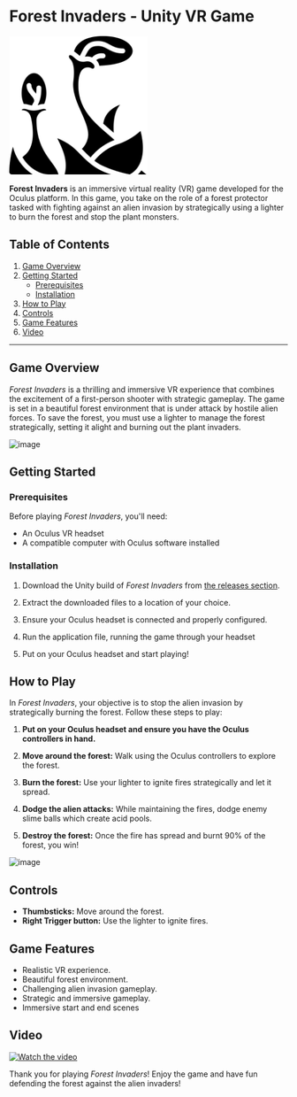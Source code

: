 # Forest Invaders - Unity VR Game
<img src="https://github.com/scott2346413/Murphy_2346413_ForestFire_Repository/blob/main/Assets/alien.png" width="250" height="250" alt="Image Description" style="color: white;">

**Forest Invaders** is an immersive virtual reality (VR) game developed for the Oculus platform. In this game, you take on the role of a forest protector tasked with fighting against an alien invasion by strategically using a lighter to burn the forest and stop the plant monsters.

## Table of Contents

1. [Game Overview](#game-overview)
2. [Getting Started](#getting-started)
    - [Prerequisites](#prerequisites)
    - [Installation](#installation)
3. [How to Play](#how-to-play)
4. [Controls](#controls)
5. [Game Features](#game-features)
6. [Video](#video)

---

## Game Overview

*Forest Invaders* is a thrilling and immersive VR experience that combines the excitement of a first-person shooter with strategic gameplay. The game is set in a beautiful forest environment that is under attack by hostile alien forces. To save the forest, you must use a lighter to manage the forest strategically, setting it alight and burning out the plant invaders.

![image](https://github.com/scott2346413/Murphy_2346413_ForestFire_Repository/assets/147524027/0448934a-41f1-485b-8932-aaf3908d1a5c)

## Getting Started

### Prerequisites

Before playing *Forest Invaders*, you'll need:

- An Oculus VR headset
- A compatible computer with Oculus software installed

### Installation

1. Download the Unity build of *Forest Invaders* from [the releases section](https://github.com/scott2346413/Murphy_2346413_ForestFire_Repository/releases/tag/forestfire).

2. Extract the downloaded files to a location of your choice.

3. Ensure your Oculus headset is connected and properly configured.

4. Run the application file, running the game through your headset

5. Put on your Oculus headset and start playing!

## How to Play

In *Forest Invaders*, your objective is to stop the alien invasion by strategically burning the forest. Follow these steps to play:

1. **Put on your Oculus headset and ensure you have the Oculus controllers in hand.**

2. **Move around the forest:** Walk using the Oculus controllers to explore the forest.

3. **Burn the forest:** Use your lighter to ignite fires strategically and let it spread.

4. **Dodge the alien attacks:** While maintaining the fires, dodge enemy slime balls which create acid pools.

5. **Destroy the forest:** Once the fire has spread and burnt 90% of the forest, you win!

![image](https://github.com/scott2346413/Murphy_2346413_ForestFire_Repository/assets/147524027/1a152fa1-4267-4ec3-92dd-d9870a2e523a)

## Controls

- **Thumbsticks:** Move around the forest.
- **Right Trigger button:** Use the lighter to ignite fires.

## Game Features

- Realistic VR experience.
- Beautiful forest environment.
- Challenging alien invasion gameplay.
- Strategic and immersive gameplay.
- Immersive start and end scenes

## Video
[![Watch the video](https://img.youtube.com/vi/seyhmcz2BMs/maxresdefault.jpg)](https://youtu.be/seyhmcz2BMs)

Thank you for playing *Forest Invaders*! Enjoy the game and have fun defending the forest against the alien invaders!
